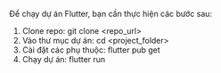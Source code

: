 Để chạy dự án Flutter, bạn cần thực hiện các bước sau:
1. Clone repo: git clone <repo_url>
2. Vào thư mục dự án: cd <project_folder>
3. Cài đặt các phụ thuộc: flutter pub get
4. Chạy dự án: flutter run

